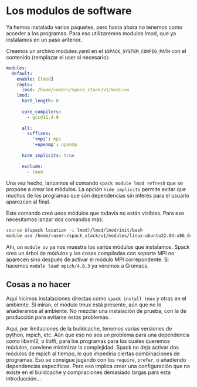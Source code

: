 # Los modulos de software

Ya hemos instalado varios paquetes, pero hasta ahora no tenemos como acceder a
los programas. Para eso utilizaremos modulos lmod, que ya instalamos en un paso
anterior.

Creamos un archivo modules.yaml en el `$SPACK_SYSTEM_CONFIG_PATH` con el
contenido (remplazar el user si necesario):

```yaml
modules:
  default:
    enable: [lmod]
    roots:
      lmod: /home/<user>/spack_stack/v1/modulos
    lmod:
      hash_length: 0
 
      core_compilers:
        - gcc@11.4.0
 
      all:
        suffixes:
          '+mpi': mpi
          '+openmp': openmp
 
      hide_implicits: true
 
      exclude:
        - lmod
```

Una vez hecho, lanzamos el comando `spack module lmod refresh` que se propone
a crear los módulos. La opción `hide_implicits` permite evitar que muchos de
los programas que són dependencias sin interés para el usuario aparezcan al
final.

Este comando creó unos módulos que todavía no están visibles. Para eso
necesitamos lanzar dos comandos más:
```bash
source $(spack location -i lmod)/lmod/lmod/init/bash
module use /home/<user>/spack_stack/v1/modules/linux-ubuntu22.04-x86_64/Core
```

Ahí, un `module av` ya nos muestra los varios módulos que instalamos.
Spack crea un árbol de módulos y las cosas compiladas con soporte MPI no
aparecen sino después de activar el módulo MPI correpondente. Si hacemos
`module load mpich/4.0.3` ya veremos a Gromacs.

## Cosas a no hacer
Aquí hicimos instalaciones directas como `spack install tmux` y otras en el
ambiente. Si miran, el módulo tmux está presente, aún que no lo añadieramos
al ambiente. No mezclar una instalación de prueba, con la de producción para
evitarse estos problemas.

Aqui, por limitaciones de la buildcache, tenemos varias versiones de python,
mpich, etc. Aún que eso no sea un problema para una dependencia como libxml2,
o libffi, para los programas para los cuales queremos módulos, conviene
minimizar la complejidad. Spack no deja activar dos módulos de mpich al
tiempo, lo que impediria ciertas combinaciones de programas. Eso se consigue
jugando con los `require`, `prefer`, o añadiendo dependencias especificas.
Pero eso implica crear una configuración que no existe en el buildcache y
compilaciones demasiado largas para esta introducción...
